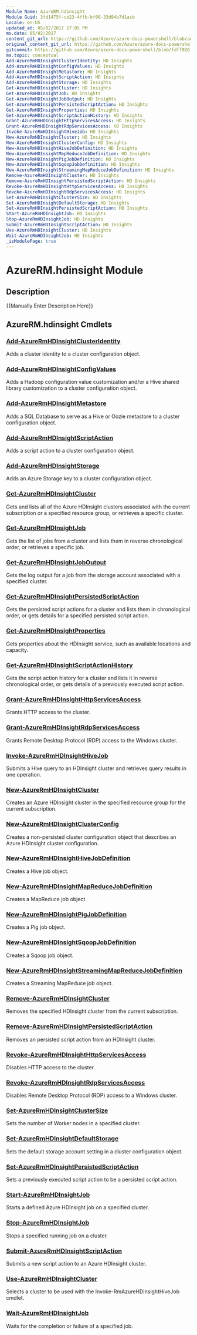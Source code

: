 ```yaml
---
Module Name: AzureRM.hdinsight
Module Guid: 3fd1475f-cb23-4ffb-bf08-33d94b7d1acb
Locale: en-US
updated_at: 05/02/2017 17:05 PM
ms.date: 05/02/2017
content_git_url: https://github.com/Azure/azure-docs-powershell/blob/anne052617/azureps-cmdlets-docs/ResourceManager/AzureRM.HDInsight/v1.1.4/AzureRM.HDInsight.md
original_content_git_url: https://github.com/Azure/azure-docs-powershell/blob/anne052617/azureps-cmdlets-docs/ResourceManager/AzureRM.HDInsight/v1.1.4/AzureRM.HDInsight.md
gitcommit: https://github.com/Azure/azure-docs-powershell/blob/fdff926f5dd35f9020f210f87b450464ba162edc
ms.topic: conceptual
Add-AzureRmHDInsightClusterIdentity: HD Insights
Add-AzureRmHDInsightConfigValues: HD Insights
Add-AzureRmHDInsightMetastore: HD Insights
Add-AzureRmHDInsightScriptAction: HD Insights
Add-AzureRmHDInsightStorage: HD Insights
Get-AzureRmHDInsightCluster: HD Insights
Get-AzureRmHDInsightJob: HD Insights
Get-AzureRmHDInsightJobOutput: HD Insights
Get-AzureRmHDInsightPersistedScriptAction: HD Insights
Get-AzureRmHDInsightProperties: HD Insights
Get-AzureRmHDInsightScriptActionHistory: HD Insights
Grant-AzureRmHDInsightHttpServicesAccess: HD Insights
Grant-AzureRmHDInsightRdpServicesAccess: HD Insights
Invoke-AzureRmHDInsightHiveJob: HD Insights
New-AzureRmHDInsightCluster: HD Insights
New-AzureRmHDInsightClusterConfig: HD Insights
New-AzureRmHDInsightHiveJobDefinition: HD Insights
New-AzureRmHDInsightMapReduceJobDefinition: HD Insights
New-AzureRmHDInsightPigJobDefinition: HD Insights
New-AzureRmHDInsightSqoopJobDefinition: HD Insights
New-AzureRmHDInsightStreamingMapReduceJobDefinition: HD Insights
Remove-AzureRmHDInsightCluster: HD Insights
Remove-AzureRmHDInsightPersistedScriptAction: HD Insights
Revoke-AzureRmHDInsightHttpServicesAccess: HD Insights
Revoke-AzureRmHDInsightRdpServicesAccess: HD Insights
Set-AzureRmHDInsightClusterSize: HD Insights
Set-AzureRmHDInsightDefaultStorage: HD Insights
Set-AzureRmHDInsightPersistedScriptAction: HD Insights
Start-AzureRmHDInsightJob: HD Insights
Stop-AzureRmHDInsightJob: HD Insights
Submit-AzureRmHDInsightScriptAction: HD Insights
Use-AzureRmHDInsightCluster: HD Insights
Wait-AzureRmHDInsightJob: HD Insights
_isModulePage: true
---
```


# AzureRM.hdinsight Module
## Description
{{Manually Enter Description Here}}

## AzureRM.hdinsight Cmdlets
### [Add-AzureRmHDInsightClusterIdentity](Add-AzureRmHDInsightClusterIdentity.md)
Adds a cluster identity to a cluster configuration object.

### [Add-AzureRmHDInsightConfigValues](Add-AzureRmHDInsightConfigValues.md)
Adds a Hadoop configuration value customization and/or a Hive shared library customization to a cluster configuration object.

### [Add-AzureRmHDInsightMetastore](Add-AzureRmHDInsightMetastore.md)
Adds a SQL Database to serve as a Hive or Oozie metastore to a cluster configuration object.

### [Add-AzureRmHDInsightScriptAction](Add-AzureRmHDInsightScriptAction.md)
Adds a script action to a cluster configuration object.

### [Add-AzureRmHDInsightStorage](Add-AzureRmHDInsightStorage.md)
Adds an Azure Storage key to a cluster configuration object.

### [Get-AzureRmHDInsightCluster](Get-AzureRmHDInsightCluster.md)
Gets and lists all of the Azure HDInsight clusters associated with the current subscription or a specified resource group, or retrieves a specific cluster.

### [Get-AzureRmHDInsightJob](Get-AzureRmHDInsightJob.md)
Gets the list of jobs from a cluster and lists them in reverse chronological order, or retrieves a specific job.

### [Get-AzureRmHDInsightJobOutput](Get-AzureRmHDInsightJobOutput.md)
Gets the log output for a job from the storage account associated with a specified cluster.

### [Get-AzureRmHDInsightPersistedScriptAction](Get-AzureRmHDInsightPersistedScriptAction.md)
Gets the persisted script actions for a cluster and lists them in chronological order, or gets details for a specified persisted script action.

### [Get-AzureRmHDInsightProperties](Get-AzureRmHDInsightProperties.md)
Gets properties about the HDInsight service, such as available locations and capacity.

### [Get-AzureRmHDInsightScriptActionHistory](Get-AzureRmHDInsightScriptActionHistory.md)
Gets the script action history for a cluster and lists it in reverse chronological order, or gets details of a previously executed script action.

### [Grant-AzureRmHDInsightHttpServicesAccess](Grant-AzureRmHDInsightHttpServicesAccess.md)
Grants HTTP access to the cluster.

### [Grant-AzureRmHDInsightRdpServicesAccess](Grant-AzureRmHDInsightRdpServicesAccess.md)
Grants Remote Desktop Protocol (RDP) access to the Windows cluster.

### [Invoke-AzureRmHDInsightHiveJob](Invoke-AzureRmHDInsightHiveJob.md)
Submits a Hive query to an HDInsight cluster and retrieves query results in one operation.

### [New-AzureRmHDInsightCluster](New-AzureRmHDInsightCluster.md)
Creates an Azure HDInsight cluster in the specified resource group for the current subscription.

### [New-AzureRmHDInsightClusterConfig](New-AzureRmHDInsightClusterConfig.md)
Creates a non-persisted cluster configuration object that describes an Azure HDInsight cluster configuration.

### [New-AzureRmHDInsightHiveJobDefinition](New-AzureRmHDInsightHiveJobDefinition.md)
Creates a Hive job object.

### [New-AzureRmHDInsightMapReduceJobDefinition](New-AzureRmHDInsightMapReduceJobDefinition.md)
Creates a MapReduce job object.

### [New-AzureRmHDInsightPigJobDefinition](New-AzureRmHDInsightPigJobDefinition.md)
Creates a Pig job object.

### [New-AzureRmHDInsightSqoopJobDefinition](New-AzureRmHDInsightSqoopJobDefinition.md)
Creates a Sqoop job object.

### [New-AzureRmHDInsightStreamingMapReduceJobDefinition](New-AzureRmHDInsightStreamingMapReduceJobDefinition.md)
Creates a Streaming MapReduce job object.

### [Remove-AzureRmHDInsightCluster](Remove-AzureRmHDInsightCluster.md)
Removes the specified HDInsight cluster from the current subscription.

### [Remove-AzureRmHDInsightPersistedScriptAction](Remove-AzureRmHDInsightPersistedScriptAction.md)
Removes an persisted script action from an HDInsight cluster.

### [Revoke-AzureRmHDInsightHttpServicesAccess](Revoke-AzureRmHDInsightHttpServicesAccess.md)
Disables HTTP access to the cluster.

### [Revoke-AzureRmHDInsightRdpServicesAccess](Revoke-AzureRmHDInsightRdpServicesAccess.md)
Disables Remote Desktop Protocol (RDP) access to a Windows cluster.

### [Set-AzureRmHDInsightClusterSize](Set-AzureRmHDInsightClusterSize.md)
Sets the number of Worker nodes in a specified cluster.

### [Set-AzureRmHDInsightDefaultStorage](Set-AzureRmHDInsightDefaultStorage.md)
Sets the default storage account setting in a cluster configuration object.

### [Set-AzureRmHDInsightPersistedScriptAction](Set-AzureRmHDInsightPersistedScriptAction.md)
Sets a previously executed script action to be a persisted script action.

### [Start-AzureRmHDInsightJob](Start-AzureRmHDInsightJob.md)
Starts a defined Azure HDInsight job on a specified cluster.

### [Stop-AzureRmHDInsightJob](Stop-AzureRmHDInsightJob.md)
Stops a specified running job on a cluster.

### [Submit-AzureRmHDInsightScriptAction](Submit-AzureRmHDInsightScriptAction.md)
Submits a new script action to an Azure HDInsight cluster.

### [Use-AzureRmHDInsightCluster](Use-AzureRmHDInsightCluster.md)
Selects a cluster to be used with the Invoke-RmAzureHDInsightHiveJob cmdlet.

### [Wait-AzureRmHDInsightJob](Wait-AzureRmHDInsightJob.md)
Waits for the completion or failure of a specified job.

